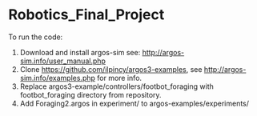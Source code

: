 # Robotics_Final_Project

To run the code: 

1. Download and install argos-sim see: http://argos-sim.info/user_manual.php 
2. Clone https://github.com/ilpincy/argos3-examples, see http://argos-sim.info/examples.php for more info.
3. Replace argos3-example/controllers/footbot_foraging with footbot_foraging directory from repository.
4. Add Foraging2.argos in experiment/ to argos-examples/experiments/
